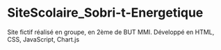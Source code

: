 # SiteScolaire_Sobri-t-Energetique
Site fictif réalisé en groupe, en 2ème de BUT MMI. Développé en HTML, CSS, JavaScript, Chart.js
